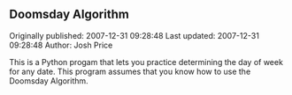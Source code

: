 ## Doomsday Algorithm 
Originally published: 2007-12-31 09:28:48 
Last updated: 2007-12-31 09:28:48 
Author: Josh Price 
 
This is a Python progam that lets you practice determining the day of week for any date.  This program assumes that you know how to use the Doomsday Algorithm.